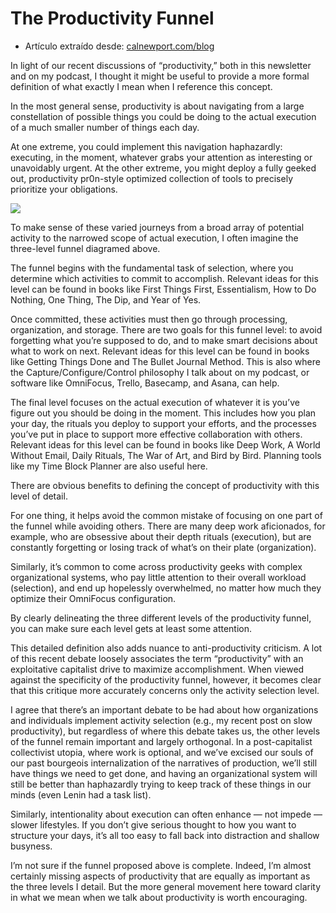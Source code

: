 The Productivity Funnel
=======================

- Artículo extraído desde:
 [calnewport.com/blog](https://www.calnewport.com/blog/2021/04/20/the-productivity-funnel)

In light of our recent discussions of “productivity,” both in this newsletter
and on my podcast, I thought it might be useful to provide a more formal
definition of what exactly I mean when I reference this concept.

In the most general sense, productivity is about navigating from a large
constellation of possible things you could be doing to the actual execution of
a much smaller number of things each day.

At one extreme, you could implement this navigation haphazardly: executing, in
the moment, whatever grabs your attention as interesting or unavoidably urgent.
At the other extreme, you might deploy a fully geeked out, productivity
pr0n-style optimized collection of tools to precisely prioritize your
obligations.

![](/images/link-files/productivity-funnel.png)

To make sense of these varied journeys from a broad array of potential activity
to the narrowed scope of actual execution, I often imagine the three-level
funnel diagramed above.


The funnel begins with the fundamental task of selection, where you determine
which activities to commit to accomplish. Relevant ideas for this level can be
found in books like First Things First, Essentialism, How to Do Nothing, One
Thing, The Dip, and Year of Yes.

Once committed, these activities must then go through processing, organization,
     and storage. There are two goals for this funnel level: to avoid
     forgetting what you’re supposed to do, and to make smart decisions about
     what to work on next. Relevant ideas for this level can be found in books
     like Getting Things Done and The Bullet Journal Method. This is also where
     the Capture/Configure/Control philosophy I talk about on my podcast, or
     software like OmniFocus, Trello, Basecamp, and Asana, can help.

The final level focuses on the actual execution of whatever it is you’ve figure
out you should be doing in the moment. This includes how you plan your day, the
rituals you deploy to support your efforts, and the processes you’ve put in
place to support more effective collaboration with others. Relevant ideas for
this level can be found in books like Deep Work, A World Without Email, Daily
Rituals, The War of Art, and Bird by Bird. Planning tools like my Time Block
Planner are also useful here.

There are obvious benefits to defining the concept of productivity with this
level of detail.

For one thing, it helps avoid the common mistake of focusing on one part of the
funnel while avoiding others. There are many deep work aficionados, for
example, who are obsessive about their depth rituals (execution), but are
constantly forgetting or losing track of what’s on their plate (organization).

Similarly, it’s common to come across productivity geeks with complex
organizational systems, who pay little attention to their overall workload
(selection), and end up hopelessly overwhelmed, no matter how much they
optimize their OmniFocus configuration.

By clearly delineating the three different levels of the productivity funnel,
   you can make sure each level gets at least some attention.

This detailed definition also adds nuance to anti-productivity criticism. A lot
of this recent debate loosely associates the term “productivity” with an
exploitative capitalist drive to maximize accomplishment. When viewed against
the specificity of the productivity funnel, however, it becomes clear that this
critique more accurately concerns only the activity selection level.

I agree that there’s an important debate to be had about how organizations and
individuals implement activity selection (e.g., my recent post on slow
productivity), but regardless of where this debate takes us, the other
levels of the funnel remain important and largely orthogonal. In a
post-capitalist collectivist utopia, where work is optional, and we’ve excised
our souls of our past bourgeois internalization of the narratives of
production, we’ll still have things we need to get done, and having an
organizational system will still be better than haphazardly trying to keep
track of these things in our minds (even Lenin had a task list).

Similarly, intentionality about execution can often enhance — not impede —
slower lifestyles. If you don’t give serious thought to how you want to
structure your days, it’s all too easy to fall back into distraction and
shallow busyness.

I’m not sure if the funnel proposed above is complete. Indeed, I’m almost
certainly missing aspects of productivity that are equally as important as the
three levels I detail. But the more general movement here toward clarity in
what we mean when we talk about productivity is worth encouraging.
